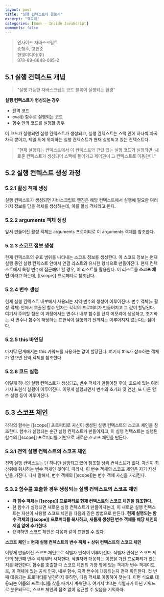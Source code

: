 ```yaml
---
layout: post
title: "실행 컨텍스트와 클로저"
excerpt: "책요약"
categories: [Book - Inside JavaScript]
comments: false
---
```


> 인사이드 자바스크립트  
> 송형주, 고현준  
> 한빛미디어(주)  
> 978-89-6848-065-2  

## 5.1 실행 컨텍스트 개념

> "실행 가능한 자바스크립트 코드 블록이 실행되는 환경"

**실행 컨텍스트가 형성되는 경우**
- 전역 코드
- eval() 함수로 실행되는 코드
- 함수 안의 코드를 실행할 경우

이 코드가 실행되면 실행 컨텍스트가 생성되고,
실행 컨텍스트는 스택 안에 하나씩 차곡차곡 쌓이고,
제일 위에 위치하는 실행 컨텍스트가 현재 실행되고 있는 컨텍스트다.

> "현재 실행되는 컨텍스트에서 이 컨텍스트와 관련 없는 실행 코드가 실행되면,
새로운 컨텍스트가 생성되어 스택에 들어가고 제어권이 그 컨텍스트로 이동한다."

## 5.2 실행 컨텍스트 생성 과정

### 5.2.1 활성 객체 생성
실행 컨텍스트가 생성되면 자바스크립트 엔진은 해당 컨텍스트에서 실행에 필요한
여러 가지 정보를 담을 객체를 생성하는데, 이를 활성 객체라고 한다.

### 5.2.2 arguments 객체 생성
앞서 만들어진 활성 객체는 arguments 프로퍼티로 이 arguments 객체를 참조한다.

### 5.2.3 스코프 정보 생성
현재 컨텍스트의 유효 범위를 나타내는 스코프 정보를 생성한다. 이 스코프 정보는
현재 실행 중인 실행 컨텍스트 안에서 연결 리스트와 유사한 형식으로 만들어진다.
현재 컨텍스트에서 특정 변수에 접근해야 할 경우, 이 리스트를 활용한다. 이 리스트를
**스코프 체인** 이라고 하는데, [[scope]] 프로퍼티로 참조된다.

### 5.2.4 변수 생성
현재 실행 컨텍스트 내부에서 사용되는 지역 변수의 생성이 이루어진다. 변수 객체(= 활성 객체)
안에서 호출된 함수 인자는 각각의 프로퍼티가 만들어지고 그 값이 할당된다.  
여기서 주의할 점은 이 과정에서는 변수나 내부 함수를 단지 메모리에 생성하고,
초기화는 각 변수나 함수에 해당하는 표현식이 실행되기 전까지는 이루어지지 않는다는
점이다.

### 5.2.5 this 바인딩
마지막 단계에서는 this 키워드를 사용하는 값이 할당된다.
여기서 this가 참조하는 객체가 없으면 전역 객체를 참조한다.

### 5.2.6 코드 실행
이렇게 하나의 실행 컨텍스트가 생성되고, 변수 객체가 만들어진 후에, 코드에 있는
여러 가지 표현식 실행이 이루어진다. 이렇게 실행되면서 변수의 초기화 및 연산,
또 다른 함수 실행 등이 이루어진다.

## 5.3 스코프 체인
각각의 함수는 [[scope]] 프로퍼티로 자신이 생성된 실행 컨텍스트의 스코프 체인을
참조한다. 함수가 실행되는 순간 실행 컨텍스트가 만들어지고, 이 실행 컨텍스트는 실행된
함수의 [[scope]] 프로퍼티를 기반으로 새로운 스코프 체인을 만든다.

### 5.3.1 전역 실행 컨텍스트의 스코프 체인
전역 실행 컨텍스트는 단 하나만 실행되고 있어 참조할 상위 컨텍스트가 없다. 자신이
최상위에 위치하는 변수 객체인 것이다. 따라서, 이 변수 객체의 스코프 체인은 자기
자신만을 가진다. 다시 말해서, 변수 객체의 [[scope]]는 변수 객체 자신을 가리킨다.

### 5.3.2 함수를 호출한 경우 생성되는 실행 컨텍스트의 스코프 체인
- **각 함수 객체는 [[scope]] 프로퍼티로 현재 컨텍스트의 스코프 체인을 참조한다.**
- 한 함수가 실행되면 새로운 실행 컨텍스트가 만들어지는데, 이 새로운 실행 컨텍스트는
자신이 사용할 스코프 체인을 다음과 같은 방법으로 만든다. **현재 실행되는 함수 객체의
 [[scope]] 프로퍼티를 복사하고, 새롭게 생성된 변수 객체를 해당 체인의 제일 앞에 추가한다.**
- 요약하면 스코프 체인은 다음과 같이 표현할 수 있다.

**스코프 체인 = 현재 실행 컨텍스트의 변수 객체 + 상위 컨텍스트의 스코프 체인**

이렇게 만들어진 스코프 체인으로 식별자 인식이 이루어진다. 식별자 인식은 스코프 체인의
첫번째 변수 객체부터 시작한다. 식별자와 대응되는 이름을 가진 프로퍼티가 있는지를 확인한다.
함수를 호출할 때 스코프 체인의 가장 앞에 있는 객체가 변수 객체이므로, 이 객체에
있는 공식 인자, 내부 함수, 지역 변수에 대응되는지 먼저 확인한다. 첫 번째 대응되는
프로퍼티를 발견하지 못하면, 다음 객체로 이동하여 찾는다. 이런 식으로 대응되는 이름의
프로퍼티를 찾을 때까지 계속된다. 여기서 this는 식별자가 아닌 키워드로 분류되므로,
스코프 체인의 참조 없이 접근할 수 있음을 기억하자.
